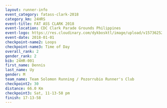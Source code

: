 ```yaml
---
layout: runner-info 
event_category: fatass-clark-2018 
category_km: 24HRS 
event-title: FAT ASS CLARK 2018 
event-location: CDC Clark Parade Grounds Philippines 
event-logo: https://res.cloudinary.com/dykbosktl/image/upload/v1573625290/Logo/Logo_wa5xi5.png 
event-date: 2018-01-01 
checkpoint-name2: Loops 
checkpoint-name3: Time of Day
overall_rank: 2
gender_rank: 2
bib: 24HR-001
first_name: Dennis
last_name: Uy
gender: M
team_name: Team Solomon Running / Pozorrubio Runner's Club
checkpoint2: 30
distance: 66.0 Km
checkpoint3: Sat, 11-13-58 pm
finish: 17-13-58
---
```

